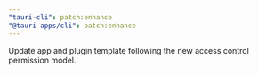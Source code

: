 ```yaml
---
"tauri-cli": patch:enhance
"@tauri-apps/cli": patch:enhance
---
```


Update app and plugin template following the new access control permission model.
